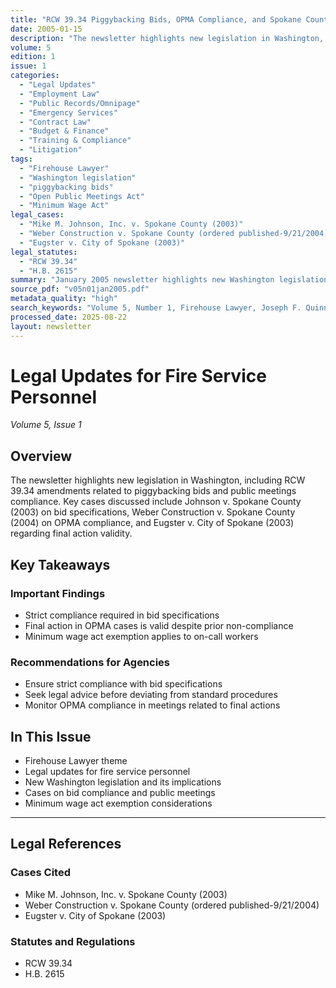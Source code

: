 ```yaml
---
title: "RCW 39.34 Piggybacking Bids, OPMA Compliance, and Spokane County Bid Specification Cases"
date: 2005-01-15
description: "The newsletter highlights new legislation in Washington, including RCW 39.34 amendments related to piggybacking bids and public meetings compliance. Key cases discussed include Johnson v. Spokane County (2003) on bid specifications, Weber Construction v. Spokane County (2004) on OPMA compliance, and Eugster v. City of Spokane (2003) regarding final action validity."
volume: 5
edition: 1
issue: 1
categories:
  - "Legal Updates"
  - "Employment Law"
  - "Public Records/Omnipage"
  - "Emergency Services"
  - "Contract Law"
  - "Budget & Finance"
  - "Training & Compliance"
  - "Litigation"
tags:
  - "Firehouse Lawyer"
  - "Washington legislation"
  - "piggybacking bids"
  - "Open Public Meetings Act"
  - "Minimum Wage Act"
legal_cases:
  - "Mike M. Johnson, Inc. v. Spokane County (2003)"
  - "Weber Construction v. Spokane County (ordered published-9/21/2004)"
  - "Eugster v. City of Spokane (2003)"
legal_statutes:
  - "RCW 39.34"
  - "H.B. 2615"
summary: "January 2005 newsletter highlights new Washington legislation including RCW 39.34 amendments for piggybacking bids and public meetings compliance, analyzes key cases Mike M. Johnson Inc. v. Spokane County on bid specifications, Weber Construction v. Spokane County on Open Public Meetings Act compliance, and Eugster v. City of Spokane regarding final action validity, examines H.B. 2615 requirements and Minimum Wage Act updates, and provides comprehensive legal guidance for fire service personnel on contracting and employment law compliance."
source_pdf: "v05n01jan2005.pdf"
metadata_quality: "high"
search_keywords: "Volume 5, Number 1, Firehouse Lawyer, Joseph F. Quinn Editor, RCW 39.34 piggybacking bids, OPMA compliance, Spokane County bid specifications, Washington legislation"
processed_date: 2025-08-22
layout: newsletter
---
```


# Legal Updates for Fire Service Personnel

*Volume 5, Issue 1*

## Overview

The newsletter highlights new legislation in Washington, including RCW 39.34 amendments related to piggybacking bids and public meetings compliance. Key cases discussed include Johnson v. Spokane County (2003) on bid specifications, Weber Construction v. Spokane County (2004) on OPMA compliance, and Eugster v. City of Spokane (2003) regarding final action validity.

## Key Takeaways

### Important Findings

- Strict compliance required in bid specifications
- Final action in OPMA cases is valid despite prior non-compliance
- Minimum wage act exemption applies to on-call workers

### Recommendations for Agencies

- Ensure strict compliance with bid specifications
- Seek legal advice before deviating from standard procedures
- Monitor OPMA compliance in meetings related to final actions

## In This Issue

- Firehouse Lawyer theme
- Legal updates for fire service personnel
- New Washington legislation and its implications
- Cases on bid compliance and public meetings
- Minimum wage act exemption considerations

---

## Legal References

### Cases Cited

- Mike M. Johnson, Inc. v. Spokane County (2003)
- Weber Construction v. Spokane County (ordered published-9/21/2004)
- Eugster v. City of Spokane (2003)

### Statutes and Regulations

- RCW 39.34
- H.B. 2615

